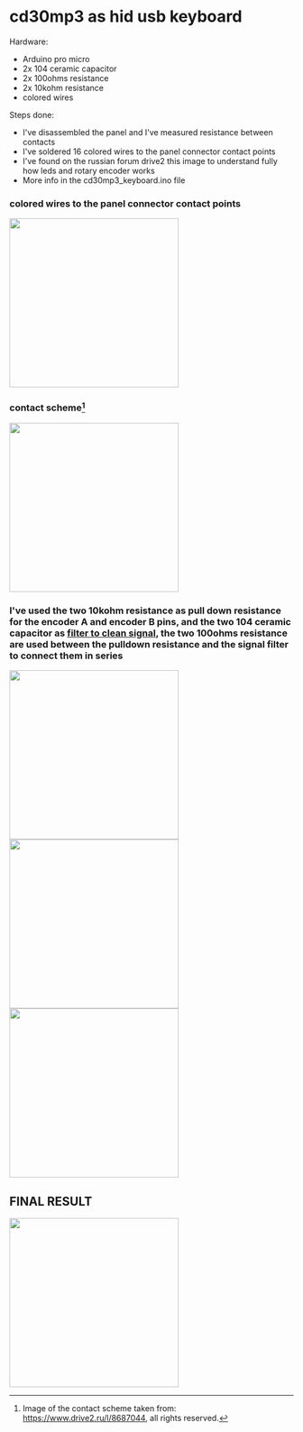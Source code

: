 # cd30mp3 as hid usb keyboard

Hardware:
- Arduino pro micro
- 2x 104 ceramic capacitor
- 2x 100ohms resistance
- 2x 10kohm resistance
- colored wires

Steps done:
- I've disassembled the panel and I've measured resistance between contacts
- I've soldered 16 colored wires to the panel connector contact points
- I've found on the russian forum drive2 this image to understand fully how leds and rotary encoder works
- More info in the cd30mp3_keyboard.ino file

### colored wires to the panel connector contact points
<img src="https://github.com/Gioee/cd30mp3_keyboard/assets/48024736/86b0b80c-f59a-4a22-a479-239a9194c31b" width="300">

### contact scheme[^1]
<img src="https://github.com/Gioee/cd30mp3_keyboard/assets/48024736/5cb8f3ed-896e-4d44-acbd-a43ea1d80ca5" width="300">

### I've used the two 10kohm resistance as pull down resistance for the encoder A and encoder B pins, and the two 104 ceramic capacitor as [filter to clean signal](https://www.arrow.com/en/research-and-events/articles/using-capacitors-to-filter-electrical-noise), the two 100ohms resistance are used between the pulldown resistance and the signal filter to connect them in series
<img src="https://github.com/Gioee/cd30mp3_keyboard/assets/48024736/c453d9f6-32de-4578-b4e0-0582905fd950" width="300">
<img src="https://github.com/Gioee/cd30mp3_keyboard/assets/48024736/220fbf40-086b-4a47-a7bf-d7b8ba2df210" width="300">
<img src="https://github.com/Gioee/cd30mp3_keyboard/assets/48024736/43fbb4fb-03ab-4a6d-af9b-a687e0db3199" width="300">

## FINAL RESULT
<img src="https://github.com/Gioee/cd30mp3_keyboard/assets/48024736/e96e1d49-aae8-496d-837a-a722018118a9" width="300">




[^1]: Image of the contact scheme taken from: https://www.drive2.ru/l/8687044, all rights reserved.

